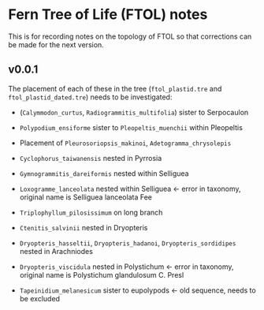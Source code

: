 # Fern Tree of Life (FTOL) notes

This is for recording notes on the topology of FTOL so that corrections can be made for the next version.

## v0.0.1

The placement of each of these in the tree (`ftol_plastid.tre` and `ftol_plastid_dated.tre`) needs to be investigated:

- (`Calymmodon_curtus`, `Radiogrammitis_multifolia`) sister to Serpocaulon

- `Polypodium_ensiforme` sister to `Pleopeltis_muenchii` within Pleopeltis

- Placement of `Pleurosoriopsis_makinoi`, `Adetogramma_chrysolepis`

- `Cyclophorus_taiwanensis` nested in Pyrrosia

- `Gymnogrammitis_dareiformis` nested within Selliguea

- `Loxogramme_lanceolata` nested within Selliguea <- error in taxonomy, original name is Selliguea lanceolata Fee

- `Triplophyllum_pilosissimum` on long branch

- `Ctenitis_salvinii` nested in Dryopteris

- `Dryopteris_hasseltii`, `Dryopteris_hadanoi`, `Dryopteris_sordidipes` nested in Arachniodes

- `Dryopteris_viscidula` nested in Polystichum <- error in taxonomy, original name is Polystichum glandulosum C. Presl

- `Tapeinidium_melanesicum` sister to eupolypods <- old sequence, needs to be excluded

